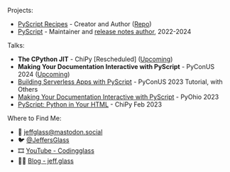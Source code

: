 Projects:
- [PyScript Recipes](https://pyscript.recipes/) - Creator and Author ([Repo](https://github.com/JeffersGlass/pyscript-recipes))
- [PyScript](https://github.com/pyscript/pyscript) - Maintainer and [release notes author](https://jeff.glass/tags/pyscript/), 2022-2024

Talks:
- **The CPython JIT** - ChiPy [Rescheduled] ([Upcoming](https://www.chipy.org/meetings/250/))
- **Making Your Documentation Interactive with PyScript** - PyConUS 2024 ([Upcoming](https://us.pycon.org/2024/schedule/presentation/92/))
- [Building Serverless Apps with PyScript](https://www.youtube.com/watch?v=RVmltK006CU) - PyConUS 2023 Tutorial, with Others
- [Making Your Documentation Interactive with PyScript](https://www.youtube.com/watch?v=ysSewLZEqnM) - PyOhio 2023
- [PyScript: Python in Your HTML](https://jeff.glass/post/pyscript-chipy-feb-2023/) - ChiPy Feb 2023

Where to Find Me:
- 🐘 [jeffglass@mastodon.social](https://mastodon.social/@jeffglass)
- 🐦 [@JeffersGlass](https://twitter.com/JeffersGlass)
- 🎞️ [YouTube - Codingglass](https://www.youtube.com/@CodingGlass)
- ✍🏻 [Blog - jeff.glass](https://jeff.glass)
